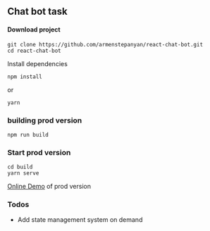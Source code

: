 ## Chat bot task
#### Download project
```
git clone https://github.com/armenstepanyan/react-chat-bot.git
cd react-chat-bot
```
Install dependencies
```
npm install
```
or
```
yarn
```

### building prod version
```
npm run build
```

### Start prod version
```
cd build
yarn serve
```

[Online Demo](https://chess.orgfree.com/task/index.html) of prod version

### Todos
- Add state management system on demand
